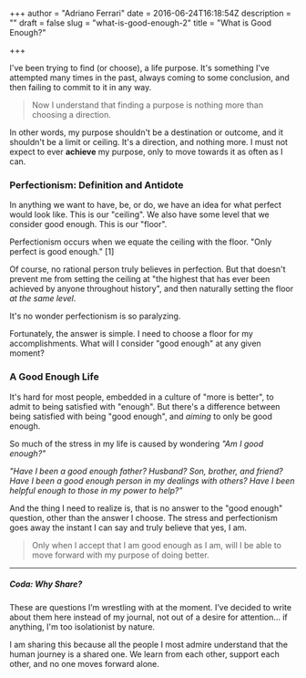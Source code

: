 +++
author = "Adriano Ferrari"
date = 2016-06-24T16:18:54Z
description = ""
draft = false
slug = "what-is-good-enough-2"
title = "What is Good Enough?"

+++

I've been trying to find (or choose), a life purpose. It's something I've attempted many times in the past, always coming to some conclusion, and then failing to commit to it in any way.

> Now I understand that finding a purpose is nothing more than choosing a direction.

In other words, my purpose shouldn't be a destination or outcome, and it shouldn't be a limit or ceiling. It's a direction, and nothing more. I must not expect to ever **achieve** my purpose, only to move towards it as often as I can.

### Perfectionism: Definition and Antidote
In anything we want to have, be, or do, we have an idea for what perfect would look like. This is our "ceiling". We also have some level that we consider good enough. This is our "floor".

Perfectionism occurs when we equate the ceiling with the floor. "Only perfect is good enough." [1]

Of course, no rational person truly believes in perfection. But that doesn't prevent me from setting the ceiling at "the highest that has ever been achieved by anyone throughout history", and then naturally setting the floor *at the same level*.

It's no wonder perfectionism is so paralyzing.

Fortunately, the answer is simple. I need to choose a floor for my accomplishments. What will I consider "good enough" at any given moment?

### A Good Enough Life
It's hard for most people, embedded in a culture of "more is better", to admit to being satisfied with "enough". But there's a difference between being satisfied with being "good enough", and *aiming* to only be good enough.

So much of the stress in my life is caused by wondering *"Am I good enough?"*

*"Have I been a good enough father? Husband? Son, brother, and friend? Have I been a good enough person in my dealings with others? Have I been helpful enough to those in my power to help?"*

And the thing I need to realize is, that is no answer to the "good enough" question, other than the answer I choose. The stress and perfectionism goes away the instant I can say and truly believe that yes, I am.

> Only when I accept that I am good enough as I am,
will I be able to move forward with my purpose of doing better.

---


##### Coda: Why Share?
These are questions I’m wrestling with at the moment. I’ve decided to write about them here instead of my journal, not out of a desire for attention... if anything, I'm too isolationist by nature.

I am sharing this because all the people I most admire understand that the human journey is a shared one. We learn from each other, support each other, and no one moves forward alone.